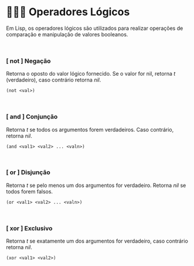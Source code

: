 # 👩🏻‍💻 Operadores Lógicos
Em Lisp, os operadores lógicos são utilizados para realizar operações de comparação e manipulação de valores booleanos. 

<br>

### [ not ] Negação 

Retorna o oposto do valor lógico fornecido. Se o valor for nil, retorna *t* (verdadeiro), caso contrário retorna *nil*.

```
(not <val>)
```
<br>

### [ and ] Conjunção 

Retorna *t* se todos os argumentos forem verdadeiros. Caso contrário, retorna *nil*.

```
(and <val1> <val2> ... <valn>)
```
<br>

### [ or ] Disjunção 

Retorna *t* se pelo menos um dos argumentos for verdadeiro. Retorna *nil* se todos forem falsos.

```
(or <val1> <val2> ... <valn>)
```
<br>

### [ xor ] Exclusivo

Retorna *t* se exatamente um dos argumentos for verdadeiro, caso contrário retorna *nil*.

```
(xor <val1> <val2>)
```
<br>